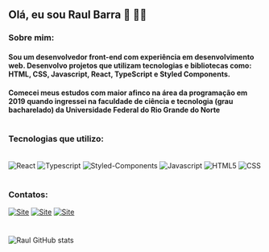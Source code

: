 
## Olá, eu sou Raul Barra 👋 👨‍💻

### Sobre mim:

#### Sou um desenvolvedor front-end com experiência em desenvolvimento web. Desenvolvo projetos que utilizam tecnologias e bibliotecas como: HTML, CSS, Javascript, React, TypeScript e Styled Components.

#### Comecei meus estudos com maior afinco na área da programação em 2019 quando ingressei na faculdade de ciência e tecnologia (grau bacharelado) da Universidade Federal do Rio Grande do Norte

#

### Tecnologias que utilizo:

<div style = "display: inline-block"><br/>
    <img align="center" alt="React" src="https://img.shields.io/badge/React-20232A?style=for-the-badge&logo=react&logoColor=61DAFB">
    <img align="center" alt="Typescript" src="https://img.shields.io/badge/TypeScript-007ACC?style=for-the-badge&logo=typescript&logoColor=white">
    <img align="center" alt="Styled-Components" src="https://img.shields.io/badge/styled--components-DB7093?style=for-the-badge&logo=styled-components&logoColor=white">
    <img align="center" alt="Javascript" src="https://img.shields.io/badge/JavaScript-F7DF1E?style=for-the-badge&logo=javascript&logoColor=black">
</div>

<div style = "display: inline-block"><br/>
    <img align="center" alt="HTML5" src="https://img.shields.io/badge/HTML5-E34F26?style=for-the-badge&logo=html5&logoColor=white">
    <img align="center" alt="CSS" src="https://img.shields.io/badge/CSS3-1572B6?style=for-the-badge&logo=css3&logoColor=white">
</div>

#

### Contatos:

[![Site](https://img.shields.io/badge/website-000000?style=for-the-badge&logo=About.me&logoColor=white)](https://portfolio-seven-tau-69.vercel.app/)
[![Site](https://img.shields.io/badge/Gmail-D14836?style=for-the-badge&logo=gmail&logoColor=white)](mailto:raulvlb1942000@gmail.com)
[![Site](https://img.shields.io/badge/Instagram-E4405F?style=for-the-badge&logo=instagram&logoColor=white)](https://www.instagram.com/raulvlb/)

#

![Raul GitHub stats](https://github-readme-stats.vercel.app/api?username=raulvlb&show_icons=true&theme=tokyonight)

<!-- [![Readme Card](https://github-readme-stats.vercel.app/api/pin/?username=raulvlb&repo=DSmovie)](https://github.com/raulvlb/DSmovie) -->
